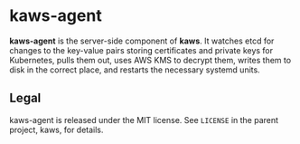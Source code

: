 # kaws-agent

**kaws-agent** is the server-side component of **kaws**. It watches etcd for changes to the key-value pairs storing certificates and private keys for Kubernetes, pulls them out, uses AWS KMS to decrypt them, writes them to disk in the correct place, and restarts the necessary systemd units.

## Legal

kaws-agent is released under the MIT license. See `LICENSE` in the parent project, kaws, for details.
